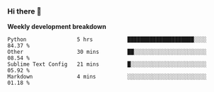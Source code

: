 ### Hi there 👋


**Weekly development breakdown**

<!--START_SECTION:waka-->
```text
Python                5 hrs           █████████████████████░░░░   84.37 % 
Other                 30 mins         ██░░░░░░░░░░░░░░░░░░░░░░░   08.54 % 
Sublime Text Config   21 mins         █░░░░░░░░░░░░░░░░░░░░░░░░   05.92 % 
Markdown              4 mins          ░░░░░░░░░░░░░░░░░░░░░░░░░   01.18 %
```
<!--END_SECTION:waka-->
